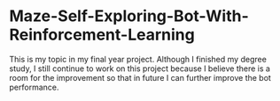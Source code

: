 # Maze-Self-Exploring-Bot-With-Reinforcement-Learning
This is my topic in my final year project. Although I finished my degree study, I still continue to work on this project because I believe there is a room for the improvement so that in future I can further improve the bot performance.
